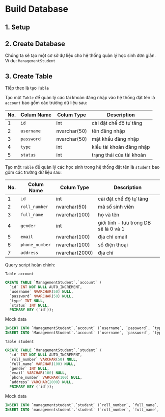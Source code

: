 # Build Database

## 1. Setup


## 2. Create Database

Chúng ta sẽ tạo một cơ sở dự liệu cho hệ thống quản lý học sinh đơn giản. Ví dụ: `ManagementStudent`

## 3. Create Table

Tiếp theo là tạo `Table`

Tạo một `Table` để quản lý các tài khoản đăng nhập vào hệ thống đặt tên là `account` bao gồm các trường dữ liệu sau:

| No. | Colum Name | Colum Type | Description |
| --- | --- | --- | --- |
| 1 | `id` | int | cài đặt chế độ tự tăng |
| 2 | `username` | nvarchar(50) | tên đăng nhập |
| 3 | `password` | nvarchar(50) | mật khẩu đăng nhập |
| 4 | `type` | int | kiểu tài khoản đăng nhập |
| 5 | `status` | int | trạng thái của tài khoản |

Tạo một `Table` để quản lý các học sinh trong hệ thống đặt tên là `student` bao gồm các trường dữ liệu sau:

| No. | Colum Name | Colum Type | Description |
| --- | --- | --- | --- |
| 1 | `id` | int | cài đặt chế độ tự tăng |
| 2 | `roll_number` | nvarchar(50) | mã số sinh viên |
| 3 | `full_name` | nvarchar(100) | họ và tên|
| 4 | `gender` | int | giới tính - lưu trong DB sẽ là 0 và 1 |
| 5 | `email` | nvarchar(100) | địa chỉ email |
| 6 | `phone_number` | nvarchar(100) | số điện thoại |
| 7 | `address` | nvarchar(2000) | địa chỉ |

Query script hoàn chỉnh:

`Table account`

```sql
CREATE TABLE `ManagementStudent`.`account` (
  `id` INT NOT NULL AUTO_INCREMENT,
  `username` NVARCHAR(50) NULL,
  `password` NVARCHAR(50) NULL,
  `type` INT NULL,
  `status` INT NULL,
  PRIMARY KEY (`id`));
```
Mock data 
```sql
INSERT INTO `ManagementStudent`.`account` (`username`, `password`, `type`, `status`) VALUES ('admin', '123456', '1', '1');
INSERT INTO `ManagementStudent`.`account` (`username`, `password`, `type`, `status`) VALUES ('staff', '123456', '2', '1');
```

`Table student`
```sql
CREATE TABLE `ManagementStudent`.`student` (
  `id` INT NOT NULL AUTO_INCREMENT,
  `roll_number` VARCHAR(50) NULL,
  `full_name` VARCHAR(100) NULL,
  `gender` INT NULL,
  `email` VARCHAR(100) NULL,
  `phone_number` VARCHAR(100) NULL,
  `address` VARCHAR(2000) NULL,
  PRIMARY KEY (`id`));
```
Mock data 
```sql
INSERT INTO `managementstudent`.`student` (`roll_number`, `full_name`, `gender`, `email`, `phone_number`, `address`) VALUES ('SE03435', 'Đinh Tuấn Anh', '1', 'anhdtse03435@fpt.edu.vn', '0973876107', 'Thái Hòa - Nghệ An');
INSERT INTO `managementstudent`.`student` (`roll_number`, `full_name`, `gender`, `email`, `phone_number`, `address`) VALUES ('SE04454', 'Trương Nhật Lệ', '0', 'letnse04454@fpt.edu.vn', '0913040796', 'Văn Giang - Hưng Yên');

```
